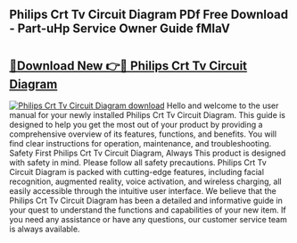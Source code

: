 ## Philips Crt Tv Circuit Diagram PDf Free Download - Part-uHp Service Owner Guide fMIaV

# <h2><a href="http://dfh67k.blite.top/?on=Philips+Crt+Tv+Circuit+Diagram">🔗Download New 👉🔴 Philips Crt Tv Circuit Diagram</a></h2>

[![Philips Crt Tv Circuit Diagram download](https://i.imgur.com/lujVjoI.png)](http://dfh67k.blite.top/?on=Philips+Crt+Tv+Circuit+Diagram)
Hello and welcome to the user manual for your newly installed Philips Crt Tv Circuit Diagram. This guide is designed to help you get the most out of your product by providing a comprehensive overview of its features, functions, and benefits. You will find clear instructions for operation, maintenance, and troubleshooting. Safety First Philips Crt Tv Circuit Diagram, Always This product is designed with safety in mind. Please follow all safety precautions. Philips Crt Tv Circuit Diagram is packed with cutting-edge features, including facial recognition, augmented reality, voice activation, and wireless charging, all easily accessible through the intuitive user interface. We believe that the Philips Crt Tv Circuit Diagram has been a detailed and informative guide in your quest to understand the functions and capabilities of your new item. If you need any assistance or have any questions, our customer service team is always available.

